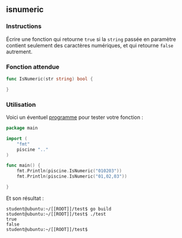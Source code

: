 ## isnumeric

### Instructions

Écrire une fonction qui retourne `true` si la `string` passée en paramètre contient seulement des caractères numériques, et qui retourne `false` autrement.

### Fonction attendue

```go
func IsNumeric(str string) bool {

}
```

### Utilisation

Voici un éventuel [programme](TODO-LINK) pour tester votre fonction :

```go
package main

import (
	"fmt"
	piscine ".."
)

func main() {
	fmt.Println(piscine.IsNumeric("010203"))
	fmt.Println(piscine.IsNumeric("01,02,03"))

}
```

Et son résultat :

```console
student@ubuntu:~/[[ROOT]]/test$ go build
student@ubuntu:~/[[ROOT]]/test$ ./test
true
false
student@ubuntu:~/[[ROOT]]/test$
```
